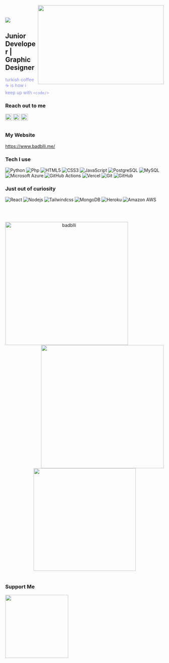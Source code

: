 <img src="https://media.giphy.com/media/QBGfW8HqzXzYDojCqo/giphy.gif" align="right" width="400" height="250">

<h1 align="left">
  <a href="https://git.io/typing-svg">
    <img src="https://readme-typing-svg.herokuapp.com/?lines=Hello,+There!+👋;This+is+Busenur+Adıbelli....;Nice+to+meet+you!&center=true&size=20">
  </a>
</h1>

## Junior Developer | Graphic Designer

<font color="#898DFF">turkish coffee :coffee: is how i keep up with `<code/>` </font>

### Reach out to me


[<img  width="22" src="https://unpkg.com/simple-icons@v4/icons/twitter.svg" align="left" />][twitter]
[<img  width="22" src="https://unpkg.com/simple-icons@v4/icons/linkedin.svg" align="left" />][linkedin]
[<img  width="22" src="https://unpkg.com/simple-icons@v4/icons/behance.svg" align="left" />][behance]

<br />
<br />

### My Website
https://www.badblli.me/

### Tech I use
![Python](https://img.shields.io/badge/-Python-black?style=flat-square&logo=Python)
![Php](https://img.shields.io/badge/PHP-777BB4?style=for-the-badge&logo=php&logoColor=white)
![HTML5](https://img.shields.io/badge/PHP-777BB4?style=flat-square&logo=php&logoColor=white)
![CSS3](https://img.shields.io/badge/-CSS3-1572B6?style=flat-square&logo=css3)
![JavaScript](https://img.shields.io/badge/-JavaScript-black?style=flat-square&logo=javascript)
![PostgreSQL](https://img.shields.io/badge/PostgreSQL-316192?style=flat-square&logo=postgresql&logoColor=white)
![MySQL](https://img.shields.io/badge/-MySQL-black?style=flat-square&logo=mysql)
![Microsoft Azure](https://img.shields.io/badge/Microsoft%20Azure-232F7E?style=flat-square&logo=microsoft-azure)
![GitHub Actions](https://img.shields.io/badge/GitHub_Actions-2088FF?style=flat-square&logo=github-actions&logoColor=white)
![Vercel](	https://img.shields.io/badge/Vercel-000000?style=flat-square&logo=vercel&logoColor=white)
![Git](https://img.shields.io/badge/-Git-black?style=flat-square&logo=git)
![GitHub](https://img.shields.io/badge/-GitHub-181717?style=flat-square&logo=github)
<br />
### Just out of curiosity
![React](https://img.shields.io/badge/-React-black?style=flat-square&logo=react)
![Nodejs](https://img.shields.io/badge/-Nodejs-black?style=flat-square&logo=Node.js)
![Tailwindcss](https://img.shields.io/badge/-Tailwindcss-563D7C?style=flat-square&logo=tailwindcss)
![MongoDB](https://img.shields.io/badge/-MongoDB-black?style=flat-square&logo=mongodb)
![Heroku](https://img.shields.io/badge/-Heroku-430098?style=flat-square&logo=heroku)
![Amazon AWS](https://img.shields.io/badge/Amazon%20AWS-232F3E?style=flat-square&logo=amazon-aws)



<br />
<br />



<p align=center>
  <div align=center>
    <a href="https://github.com/badblli/github-readme-streak-stats" title="Go to Source">
      <img align="left" width=390 src="https://github-readme-streak-stats.herokuapp.com/?user=badblli&theme=material-palenight&border=61dafb&hide_border=true" alt="badblli" />
    </a>
    <a href="https://github.com/anuraghazra/github-readme-stats" title="Go to Source">
      <img align="right" width=390 src="https://github-readme-stats.vercel.app/api?username=badblli&show_icons=true&theme=material-palenight&border_color=61dafb&hide_border=true" />
    </a>
  </div>
  <br><br><br><br><br><br><br><br><br>
  <div align=center>
    <a href="https://github.com/anuraghazra/github-readme-stats">
      <img width=325 align="center" src="https://github-readme-stats.vercel.app/api/top-langs/?username=badblli&hide=c%23,powershell,Mathematica,Ruby,Objective-C,Objective-C%2b%2b,Cuda&title_color=898DFF&text_color=ffffff&icon_color=61dafb&bg_color=20232a&langs_count=8&layout=compact&border_color=61dafb&hide_border=true" />
    </a>
  </div>
  <br>



[twitter]: https://twitter.com/illakikonusuruz
[linkedin]: https://www.linkedin.com/in/buse-ad%C4%B1belli-7a684a200/
[behance]: https://www.behance.net/bsnradblli5f34

### Support Me

<a href="https://www.buymeacoffee.com/badblli"><img src="https://cdn.buymeacoffee.com/buttons/v2/default-yellow.png" width="200" /></a>
